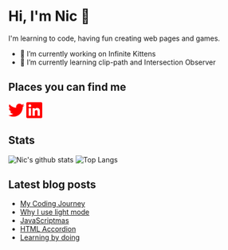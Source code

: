# Hi, I'm Nic 👋

I'm learning to code, having fun creating web pages and games.

- 🔭 I’m currently working on Infinite Kittens
- 🌱 I’m currently learning clip-path and Intersection Observer

## Places you can find me

[<img height="32" width="32" alt="Twitter" src="images/twitter.svg" />](https://www.twitter.com/nicm4242) [<img height="32" width="32" alt="LinkedIn" src="images/linkedin.svg" />](https://www.linkedin.com/in/nicmayer42/)

## Stats

![Nic's github stats](https://github-readme-stats.vercel.app/api?username=nicm42&show_icons=true&theme=monokai&hide=issues,contribs&hide_rank=true) ![Top Langs](https://github-readme-stats.vercel.app/api/top-langs/?username=nicm42&layout=compact)

## Latest blog posts
<!-- HASHNODE:START -->
- [My Coding Journey](https://nicm42.hashnode.dev/my-coding-journey)
- [Why I use light mode](https://nicm42.hashnode.dev/why-i-use-light-mode)
- [JavaScriptmas](https://nicm42.hashnode.dev/javascriptmas)
- [HTML Accordion](https://nicm42.hashnode.dev/html-accordion)
- [Learning by doing](https://nicm42.hashnode.dev/learning-by-doing)
<!-- HASHNODE:END -->

<!-- **nicm42/nicm42** is a ✨ _special_ ✨ repository because its `README.md` (this file) appears on your GitHub profile.

Here are some ideas to get you started:

- 🔭 I’m currently working on ...
- 🌱 I’m currently learning ...
- 👯 I’m looking to collaborate on ...
- 🤔 I’m looking for help with ...
- 💬 Ask me about ...
- 📫 How to reach me: ...
- 😄 Pronouns: ...
- ⚡ Fun fact: ...
-->
